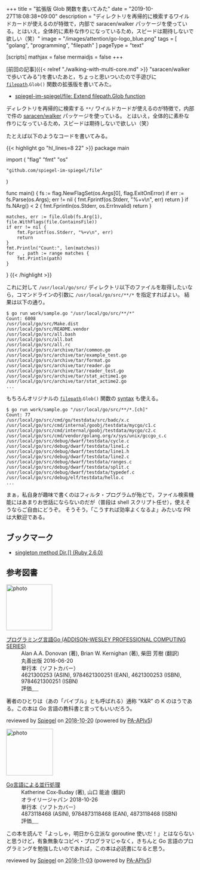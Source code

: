 +++
title = "拡張版 Glob 関数を書いてみた"
date =  "2019-10-27T18:08:38+09:00"
description = "ディレクトリを再帰的に検索するワイルドカードが使えるのが特徴で，内部で saracen/walker パッケージを使っている。とはいえ，全体的に素朴な作りになっているため，スピードは期待しないで欲しい（笑）"
image = "/images/attention/go-logo_blue.png"
tags = [ "golang", "programming", "filepath" ]
pageType = "text"

[scripts]
  mathjax = false
  mermaidjs = false
+++

[前回の記事]({{< relref "./walking-with-multi-core.md" >}} "saracen/walker で歩いてみる")を書いたあと，ちょっと思いついたので手遊びに [`filepath`].`Glob()` 関数の拡張版を書いてみた。

- [spiegel-im-spiegel/file: Extend filepath.Glob function](https://github.com/spiegel-im-spiegel/file)

ディレクトリを再帰的に検索する `**/` ワイルドカードが使えるのが特徴で，内部で件の [saracen/walker] パッケージを使っている。
とはいえ，全体的に素朴な作りになっているため，スピードは期待しないで欲しい（笑）

たとえば以下のようなコードを書いてみる。

{{< highlight go "hl_lines=8 22" >}}
package main

import (
	"flag"
	"fmt"
	"os"

	"github.com/spiegel-im-spiegel/file"
)

func main() {
	fs := flag.NewFlagSet(os.Args[0], flag.ExitOnError)
	if err := fs.Parse(os.Args); err != nil {
		fmt.Fprintf(os.Stderr, "%+v\n", err)
		return
	}
    if fs.NArg() < 2 {
		fmt.Fprintln(os.Stderr, os.ErrInvalid)
		return
	}

	matches, err := file.Glob(fs.Arg(1), file.WithFlags(file.ContainsFile))
	if err != nil {
		fmt.Fprintf(os.Stderr, "%+v\n", err)
		return
	}
	fmt.Println("Count:", len(matches))
	for _ , path := range matches {
		fmt.Println(path)
	}
}
{{< /highlight >}}

これに対して `/usr/local/go/src/` ディレクトリ以下のファイルを取得したいなら，コマンドラインの引数に `/usr/local/go/src/**/*` を指定すればよい。
結果は以下の通り。

```text
$ go run work/sample.go "/usr/local/go/src/**/*"
Count: 6008
/usr/local/go/src/Make.dist
/usr/local/go/src/README.vendor
/usr/local/go/src/all.bash
/usr/local/go/src/all.bat
/usr/local/go/src/all.rc
/usr/local/go/src/archive/tar/common.go
/usr/local/go/src/archive/tar/example_test.go
/usr/local/go/src/archive/tar/format.go
/usr/local/go/src/archive/tar/reader.go
/usr/local/go/src/archive/tar/reader_test.go
/usr/local/go/src/archive/tar/stat_actime1.go
/usr/local/go/src/archive/tar/stat_actime2.go
...
```

もちろんオリジナルの [`filepath`].`Glob()` 関数の [syntax](https://golang.org/pkg/path/filepath/#Match "filepath - The Go Programming Language") も使える。

```text
$ go run work/sample.go "/usr/local/go/src/**/*.[ch]"
Count: 77
/usr/local/go/src/cmd/go/testdata/src/badc/x.c
/usr/local/go/src/cmd/internal/goobj/testdata/mycgo/c1.c
/usr/local/go/src/cmd/internal/goobj/testdata/mycgo/c2.c
/usr/local/go/src/cmd/vendor/golang.org/x/sys/unix/gccgo_c.c
/usr/local/go/src/debug/dwarf/testdata/cycle.c
/usr/local/go/src/debug/dwarf/testdata/line1.c
/usr/local/go/src/debug/dwarf/testdata/line1.h
/usr/local/go/src/debug/dwarf/testdata/line2.c
/usr/local/go/src/debug/dwarf/testdata/ranges.c
/usr/local/go/src/debug/dwarf/testdata/split.c
/usr/local/go/src/debug/dwarf/testdata/typedef.c
/usr/local/go/src/debug/elf/testdata/hello.c
...
```

まぁ，私自身が趣味で書くのはフィルタ・プログラムが殆どで，ファイル検索機能にはあまりお世話にならないのだが（普段は shell スクリプト任せ），使えそうならご自由にどうぞ。
そうそう，「こうすれば効率よくなるよ」みたいな PR は大歓迎である。

[Go]: https://golang.org/ "The Go Programming Language"
[Go 言語]: https://golang.org/ "The Go Programming Language"
[`filepath`]: https://golang.org/pkg/path/filepath/ "filepath - The Go Programming Language"
[`file`]: https://github.com/spiegel-im-spiegel/file "spiegel-im-spiegel/file: Extend filepath.Glob function"
[saracen/walker]: https://github.com/saracen/walker "saracen/walker: walker is a faster, parallel version, of filepath.Walk"

## ブックマーク

- [singleton method Dir.[] (Ruby 2.6.0)](https://docs.ruby-lang.org/ja/latest/method/Dir/s/glob.html)

## 参考図書

<div class="hreview">
  <div class="photo"><a class="item url" href="https://www.amazon.co.jp/dp/4621300253?tag=baldandersinf-22&linkCode=ogi&th=1&psc=1"><img src="https://m.media-amazon.com/images/I/41meaSLNFfL._SL160_.jpg" width="123" alt="photo"></a></div>
  <dl class="fn">
    <dt><a href="https://www.amazon.co.jp/dp/4621300253?tag=baldandersinf-22&linkCode=ogi&th=1&psc=1">プログラミング言語Go (ADDISON-WESLEY PROFESSIONAL COMPUTING SERIES)</a></dt>
    <dd>Alan A.A. Donovan (著), Brian W. Kernighan (著), 柴田 芳樹 (翻訳)</dd>
    <dd>丸善出版 2016-06-20</dd>
    <dd>単行本（ソフトカバー）</dd>
    <dd>4621300253 (ASIN), 9784621300251 (EAN), 4621300253 (ISBN), 9784621300251 (ISBN)</dd>
    <dd>評価<abbr class="rating fa-sm" title="5">&nbsp;<i class="fas fa-star"></i>&nbsp;<i class="fas fa-star"></i>&nbsp;<i class="fas fa-star"></i>&nbsp;<i class="fas fa-star"></i>&nbsp;<i class="fas fa-star"></i></abbr></dd>
  </dl>
  <p class="description">著者のひとりは（あの「バイブル」とも呼ばれる）通称 “K&amp;R” の K のほうである。この本は Go 言語の教科書と言ってもいいだろう。</p>
  <p class="powered-by">reviewed by <a href='#maker' class='reviewer'>Spiegel</a> on <abbr class="dtreviewed" title="2018-10-20">2018-10-20</abbr> (powered by <a href="https://affiliate.amazon.co.jp/assoc_credentials/home">PA-APIv5</a>)</p>
</div>

<div class="hreview">
  <div class="photo"><a class="item url" href="https://www.amazon.co.jp/dp/4873118468?tag=baldandersinf-22&linkCode=ogi&th=1&psc=1"><img src="https://m.media-amazon.com/images/I/51pUKQajnaL._SL160_.jpg" width="125" alt="photo"></a></div>
  <dl class="fn">
    <dt><a href="https://www.amazon.co.jp/dp/4873118468?tag=baldandersinf-22&linkCode=ogi&th=1&psc=1">Go言語による並行処理</a></dt>
    <dd>Katherine Cox-Buday (著), 山口 能迪 (翻訳)</dd>
    <dd>オライリージャパン 2018-10-26</dd>
    <dd>単行本（ソフトカバー）</dd>
    <dd>4873118468 (ASIN), 9784873118468 (EAN), 4873118468 (ISBN)</dd>
    <dd>評価<abbr class="rating fa-sm" title="5">&nbsp;<i class="fas fa-star"></i>&nbsp;<i class="fas fa-star"></i>&nbsp;<i class="fas fa-star"></i>&nbsp;<i class="fas fa-star"></i>&nbsp;<i class="fas fa-star"></i></abbr></dd>
  </dl>
  <p class="description">この本を読んで「よっしゃ，明日から立派な goroutine 使いだ！」とはならないと思うけど，有象無象なコピペ・プログラマじゃなく，きちんと Go 言語のプログラミングを勉強したいのであれば，この本は必読書になると思う。</p>
  <p class="powered-by">reviewed by <a href='#maker' class='reviewer'>Spiegel</a> on <abbr class="dtreviewed" title="2018-11-03">2018-11-03</abbr> (powered by <a href="https://affiliate.amazon.co.jp/assoc_credentials/home">PA-APIv5</a>)</p>
</div>
